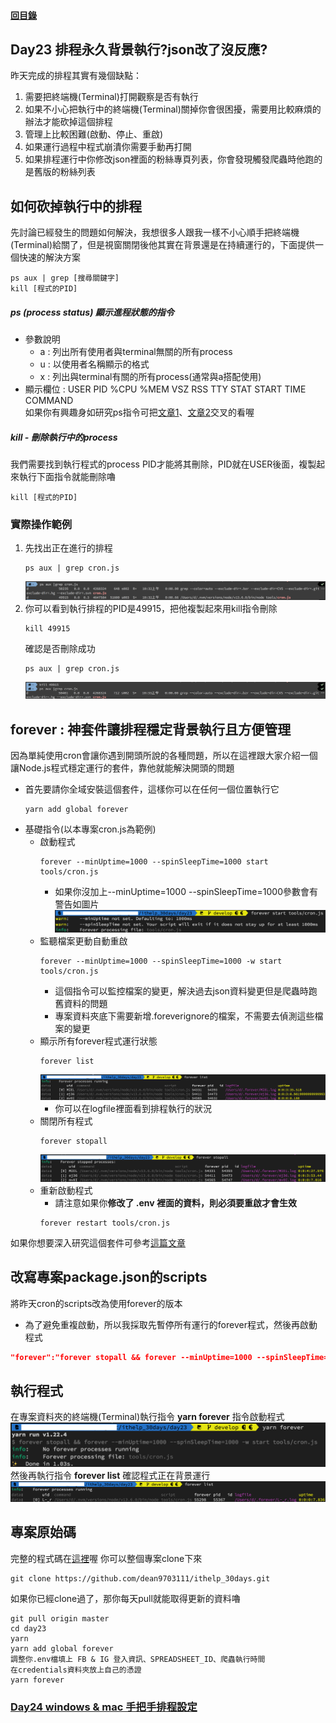 #### [回目錄](../README.md)
## Day23 排程永久背景執行?json改了沒反應?

昨天完成的排程其實有幾個缺點：
1. 需要把終端機(Terminal)打開觀察是否有執行
2. 如果不小心把執行中的終端機(Terminal)關掉你會很困擾，需要用比較麻煩的辦法才能砍掉這個排程    
3. 管理上比較困難(啟動、停止、重啟)
4. 如果運行過程中程式崩潰你需要手動再打開
5. 如果排程運行中你修改json裡面的粉絲專頁列表，你會發現觸發爬蟲時他跑的是舊版的粉絲列表

如何砍掉執行中的排程
------------------------
先討論已經發生的問題如何解決，我想很多人跟我一樣不小心順手把終端機(Terminal)給關了，但是視窗關閉後他其實在背景還是在持續運行的，下面提供一個快速的解決方案  
```
ps aux | grep [搜尋關鍵字]
kill [程式的PID]
```
##### ps (process status) 顯示進程狀態的指令
* 參數說明
    * a : 列出所有使用者與terminal無關的所有process
    * u : 以使用者名稱顯示的格式
    * x : 列出與terminal有關的所有process(通常與a搭配使用)
* 顯示欄位 : USER PID %CPU %MEM VSZ RSS TTY STAT START TIME COMMAND  
如果你有興趣身如研究ps指令可把[文章1](https://medium.com/mess-up/%E5%A6%82%E6%9E%9Cctrl-c%E6%B2%92%E6%B3%95%E7%B5%82%E6%AD%A2%E6%80%8E%E9%BA%BC%E8%BE%A6-5e720fd66e32)、[文章2](http://puremonkey2010.blogspot.com/2011/02/linux-linux-ps-l-ps-aux-ps-axjf.html)交叉的看喔

##### kill - 刪除執行中的process
我們需要找到執行程式的process PID才能將其刪除，PID就在USER後面，複製起來執行下面指令就能刪除嚕
```
kill [程式的PID]
```
### 實際操作範例
1. 先找出正在進行的排程
    ```
    ps aux | grep cron.js
    ```    
    ![image](./article_img/ps_aux.png)
2. 你可以看到執行排程的PID是49915，把他複製起來用kill指令刪除
    ```
    kill 49915
    ```
    確認是否刪除成功
    ```
    ps aux | grep cron.js
    ```
    ![image](./article_img/kill.png)

forever : 神套件讓排程穩定背景執行且方便管理
----
因為單純使用cron會讓你遇到開頭所說的各種問題，所以在這裡跟大家介紹一個讓Node.js程式穩定運行的套件，靠他就能解決開頭的問題
* 首先要請你全域安裝這個套件，這樣你可以在任何一個位置執行它  
    ```
    yarn add global forever
    ```
* 基礎指令(以本專案cron.js為範例)
    * 啟動程式
        ```
        forever --minUptime=1000 --spinSleepTime=1000 start tools/cron.js
        ```
        * 如果你沒加上--minUptime=1000 --spinSleepTime=1000參數會有警告如圖片
            ![image](./article_img/foreverstart.png)
    * 監聽檔案更動自動重啟
        ```
        forever --minUptime=1000 --spinSleepTime=1000 -w start tools/cron.js
        ```
        * 這個指令可以監控檔案的變更，解決過去json資料變更但是爬蟲時跑舊資料的問題
        * 專案資料夾底下需要新增.foreverignore的檔案，不需要去偵測這些檔案的變更   
    * 顯示所有forever程式運行狀態
        ```
        forever list
        ```
        ![image](./article_img/foreverlist.png)
        * 你可以在logfile裡面看到排程執行的狀況
    * 關閉所有程式
        ```
        forever stopall
        ```
        ![image](./article_img/foreverstopall.png)  
    * 重新啟動程式
        * 請注意如果你**修改了 .env 裡面的資料，則必須要重啟才會生效**
        ```
        forever restart tools/cron.js
        ```
如果你想要深入研究這個套件可參考[這篇文章](https://andy6804tw.github.io/2018/01/17/api-forever/)

改寫專案package.json的scripts
----------------------------------------------------------------
將昨天cron的scripts改為使用forever的版本
* 為了避免重複啟動，所以我採取先暫停所有運行的forever程式，然後再啟動程式
```json
"forever":"forever stopall && forever --minUptime=1000 --spinSleepTime=1000 -w start tools/cron.js"
```

執行程式
----
在專案資料夾的終端機(Terminal)執行指令 **yarn forever** 指令啟動程式  
![image](./article_img/terminal.png)  
然後再執行指令 **forever list** 確認程式正在背景運行  
![image](./article_img/terminal2.png)  


專案原始碼
----
完整的程式碼在[這裡](https://github.com/dean9703111/ithelp_30days/day23)喔
你可以整個專案clone下來  
```
git clone https://github.com/dean9703111/ithelp_30days.git
```
如果你已經clone過了，那你每天pull就能取得更新的資料嚕  
```
git pull origin master
cd day23
yarn
yarn add global forever
調整你.env檔填上 FB & IG 登入資訊、SPREADSHEET_ID、爬蟲執行時間
在credentials資料夾放上自己的憑證
yarn forever
```
### [Day24 windows & mac 手把手排程設定](/day24/README.md)